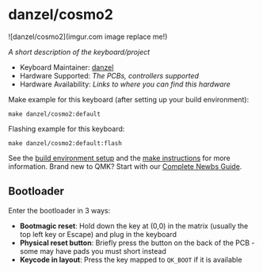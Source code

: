 # danzel/cosmo2

![danzel/cosmo2](imgur.com image replace me!)

*A short description of the keyboard/project*

* Keyboard Maintainer: [danzel](https://github.com/danzel)
* Hardware Supported: *The PCBs, controllers supported*
* Hardware Availability: *Links to where you can find this hardware*

Make example for this keyboard (after setting up your build environment):

    make danzel/cosmo2:default

Flashing example for this keyboard:

    make danzel/cosmo2:default:flash

See the [build environment setup](https://docs.qmk.fm/#/getting_started_build_tools) and the [make instructions](https://docs.qmk.fm/#/getting_started_make_guide) for more information. Brand new to QMK? Start with our [Complete Newbs Guide](https://docs.qmk.fm/#/newbs).

## Bootloader

Enter the bootloader in 3 ways:

* **Bootmagic reset**: Hold down the key at (0,0) in the matrix (usually the top left key or Escape) and plug in the keyboard
* **Physical reset button**: Briefly press the button on the back of the PCB - some may have pads you must short instead
* **Keycode in layout**: Press the key mapped to `QK_BOOT` if it is available
